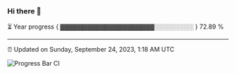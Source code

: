 ### Hi there 👋

⏳ Year progress { ▓▓▓▓▓▓▓▓▓▓▓▓▓▓▓▓▓▓▓▓▓░░░░░░░░░ } 72.89 %

---

⏰ Updated on Sunday, September 24, 2023, 1:18 AM UTC

![Progress Bar CI](https://github.com/arthurbuhl/arthurbuhl/workflows/Progress%20Bar%20CI/badge.svg)
